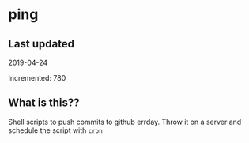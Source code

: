 # ping

## Last updated
2019-04-24

Incremented: 780

## What is this??
Shell scripts to push commits to github errday. Throw it on a server and schedule the script with `cron`
